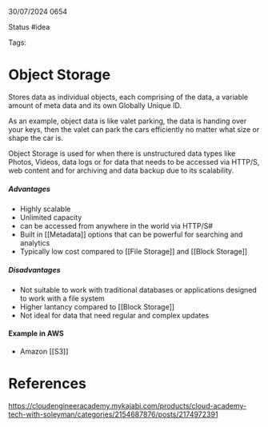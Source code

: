 30/07/2024 0654

Status #idea

Tags:

# Object Storage

Stores data as individual objects, each comprising of the data, a variable amount of meta data and its own Globally Unique ID.

As an example, object data is like valet parking, the data is handing over your keys, then the valet can park the cars efficiently no matter what size or shape the car is.

Object Storage is used for when there is unstructured data types like Photos, Videos, data logs or for data that needs to be accessed via HTTP/S, web content and for archiving and data backup due to its scalability.

##### Advantages
- Highly scalable
- Unlimited capacity
- can be accessed from anywhere in the world via HTTP/S#
- Built in [[Metadata]] options that can be powerful for searching and analytics
- Typically low cost compared to [[File Storage]] and [[Block Storage]]

##### Disadvantages
- Not suitable to work with traditional databases or applications designed to work with a file system
- Higher lantancy compared to [[Block Storage]]
- Not ideal for data that need regular and complex updates

#### Example in AWS
- Amazon [[S3]]

# References

https://cloudengineeracademy.mykajabi.com/products/cloud-academy-tech-with-soleyman/categories/2154687876/posts/2174972391